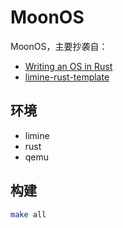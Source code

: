 # MoonOS

MoonOS，主要抄袭自：

- [Writing an OS in Rust](https://os.phil-opp.com/zh-CN/)
- [limine-rust-template](https://github.com/jasondyoungberg/limine-rust-template)

## 环境

- limine
- rust
- qemu

## 构建

```bash
make all
```

